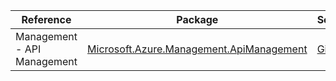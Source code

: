 | Reference | Package | Source |
|---|---|---|
|Management - API Management|[Microsoft.Azure.Management.ApiManagement](https://www.nuget.org/packages/Microsoft.Azure.Management.ApiManagement)|[GitHub](https://github.com/Azure/azure-sdk-for-net)|
